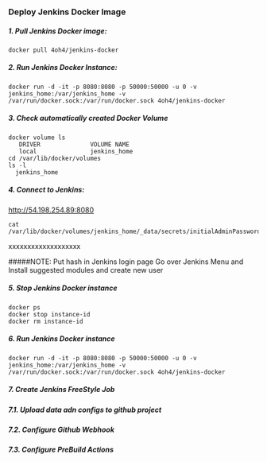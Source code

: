 ### Deploy Jenkins Docker Image

##### 1. Pull Jenkins Docker image:
    docker pull 4oh4/jenkins-docker

##### 2. Run Jenkins Docker Instance:

    docker run -d -it -p 8080:8080 -p 50000:50000 -u 0 -v jenkins_home:/var/jenkins_home -v /var/run/docker.sock:/var/run/docker.sock 4oh4/jenkins-docker

	
#####  3. Check automatically created Docker Volume
    docker volume ls
       DRIVER              VOLUME NAME
       local               jenkins_home
    cd /var/lib/docker/volumes
    ls -l
      jenkins_home

##### 4. Connect to Jenkins:
http://54.198.254.89:8080

    cat /var/lib/docker/volumes/jenkins_home/_data/secrets/initialAdminPassword
   xxxxxxxxxxxxxxxxxxx

#####NOTE:
Put hash in Jenkins login page
Go over Jenkins Menu and Install suggested modules and create new user

##### 5. Stop Jenkins Docker instance
    docker ps
    docker stop instance-id
    docker rm instance-id

##### 6. Run Jenkins Docker instance
    docker run -d -it -p 8080:8080 -p 50000:50000 -u 0 -v jenkins_home:/var/jenkins_home -v /var/run/docker.sock:/var/run/docker.sock 4oh4/jenkins-docker

##### 7. Create Jenkins FreeStyle Job
##### 7.1. Upload data adn configs to github project
##### 7.2. Configure Github Webhook
##### 7.3. Configure PreBuild Actions